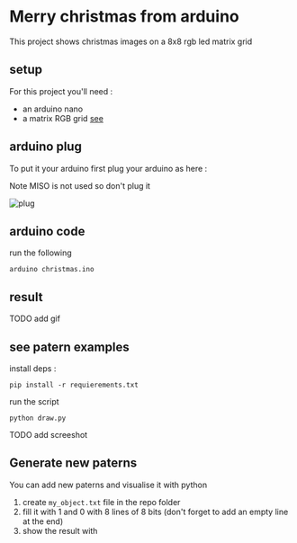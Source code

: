 # Merry christmas from arduino

This project shows christmas images on a 8x8 rgb led matrix grid

## setup

For this project you'll need :

- an arduino nano
- a matrix RGB grid [see](https://wiki.52pi.com/index.php/RPI-RGB-LED-Matrix_SKU:EP-0075)

## arduino plug

To put it your arduino first plug your arduino as here :

Note MISO is not used so don't plug it

![plug](http://lab.dejaworks.com/wp-content/uploads/2016/08/Arduino-Nano-SD-Card-Connection.png)

## arduino code

run the following
```
arduino christmas.ino
```

## result

TODO add gif

## see patern examples

install deps :

```
pip install -r requierements.txt
```

run the script

```
python draw.py
```

TODO add screeshot

## Generate new paterns

You can add new paterns and visualise it with python

1. create `my_object.txt` file in the repo folder
2. fill it with 1 and 0 with 8 lines of 8 bits (don't forget to add an empty line at the end)
3. show the result with